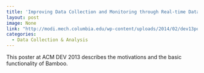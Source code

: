 ```yaml
---
title: 'Improving Data Collection and Monitoring through Real-time Data Analysis'
layout: post
image: None
link: "http://modi.mech.columbia.edu/wp-content/uploads/2014/02/dev13posters-final25.pdf"
categories:
  - Data Collection & Analysis
---
```


 This poster at ACM DEV 2013 describes the motivations and the basic functionality of Bamboo.

